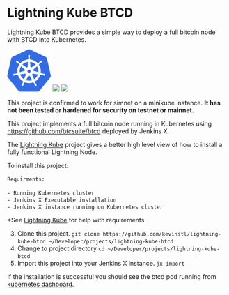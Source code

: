 # Lightning Kube BTCD

Lightning Kube BTCD provides a simple way to deploy a full bitcoin node with BTCD into Kubernetes.           

[<img src="https://raw.githubusercontent.com/kubernetes/kubernetes/master/logo/logo.png" width="100px">](https://kubernetes.io/docs/home "Kubernetes")  [<img src="https://avatars3.githubusercontent.com/u/10235229?s=200&v=4" width="100px">](https://github.com/btcsuite/btcd "BTCD")  [<img src="https://jenkins.io/images/logos/jenkins-x/jenkins-x-256.png" width="100px">](https://jenkins-x.io "Jenkins X")

This project is confirmed to work for simnet on a minikube instance. **It has not been tested or hardened for security on testnet or mainnet.**

This project implements a full bitcoin node running in Kubernetes using https://github.com/btcsuite/btcd deployed by Jenkins X. 

The [Lightning Kube](https://github.com/kevinstl/lightning-kube) project gives a better high level view of how to install a fully functional Lightning Node. 


To install this project:
```
Requirments:

- Running Kubernetes cluster
- Jenkins X Executable installation
- Jenkins X instance running on Kubernetes cluster
```
*See [Lightning Kube](https://github.com/kevinstl/lightning-kube) for help with requirements.

3. Clone this project. `git clone https://github.com/kevinstl/lightning-kube-btcd ~/Developer/projects/lightning-kube-btcd`
4. Change to project directory `cd ~/Developer/projects/lightning-kube-btcd`
5. Import this project into your Jenkins X instance. `jx import`

If the installation is successful you should see the btcd pod running from [kubernetes dashboard](http://minikube-easy:30000/#!/pod?namespace=lightning-kube).